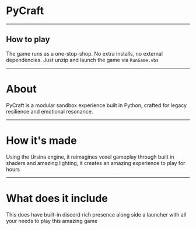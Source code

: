 # PyCraft

---

## How to play

The game runs as a one-stop-shop. No extra installs, no external dependencies. Just unzip and launch the game via `RunGame.vbs`

---

# About

PyCraft is a modular sandbox experience built in Python, crafted for legacy resilience and emotional resonance.

---

# How it's made

Using the Ursina engine, it reimagines voxel gameplay through built in shaders and amazing lighting, it creates an amazing experience to play for hours

---

# What does it include

This does have built-in discord rich presence along side a launcher with all your needs to play this amazing game